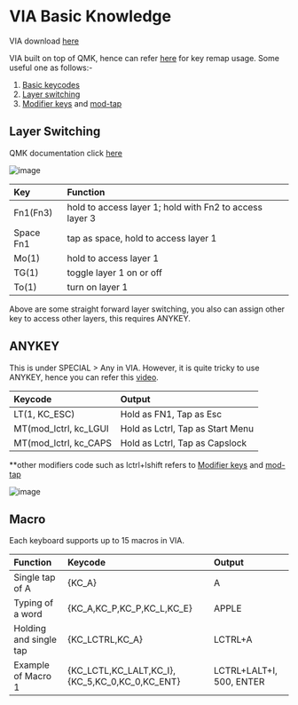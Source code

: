 # VIA Basic Knowledge

VIA download [here](https://github.com/the-via/releases/releases/tag/v1.3.1)

VIA built on top of QMK, hence can refer [here](https://docs.qmk.fm/#/keycodes) for key remap usage. Some useful one as follows:-

1. [Basic keycodes](https://docs.qmk.fm/#/keycodes?id=basic-keycodes)
2. [Layer switching](https://docs.qmk.fm/#/feature_layers?id=switching-and-toggling-layers)
3. [Modifier keys](https://docs.qmk.fm/#/feature_advanced_keycodes?id=modifier-keys) and [mod-tap](https://docs.qmk.fm/#/mod_tap)

## Layer Switching
QMK documentation click [here](https://docs.qmk.fm/#/feature_layers?id=switching-and-toggling-layers)

![image](https://user-images.githubusercontent.com/79617315/154783323-7e8b0f98-3190-427e-ad4b-50c522a32f9b.png)

| Key | Function |
|:-|:-|
|Fn1(Fn3)|hold to access layer 1; hold with Fn2 to access layer 3|
|Space Fn1|tap as space, hold to access layer 1|
|Mo(1)| hold to access layer 1|
|TG(1)| toggle layer 1 on or off|
|To(1)| turn on layer 1|

Above are some straight forward layer switching, you also can assign other key to access other layers, this requires ANYKEY.

## ANYKEY
This is under SPECIAL > Any in VIA. However, it is quite tricky to use ANYKEY, hence you can refer this [video](https://www.youtube.com/watch?v=hnvtdAOY6kU).


| Keycode |Output|
|:-|:-|
|LT(1, KC_ESC) | Hold as FN1, Tap as Esc|
|MT(mod_lctrl, kc_LGUI| Hold as Lctrl, Tap as Start Menu|
|MT(mod_lctrl, kc_CAPS| Hold as Lctrl, Tap as Capslock|

**other modifiers code such as lctrl+lshift refers to [Modifier keys](https://docs.qmk.fm/#/feature_advanced_keycodes?id=modifier-keys) and [mod-tap](https://docs.qmk.fm/#/mod_tap)


![image](https://user-images.githubusercontent.com/79617315/154783534-ef5e386f-d0e1-4516-93c6-51941ff750ee.png)

## Macro
Each keyboard supports up to 15 macros in VIA. 


| Function | Keycode |Output|
|:-|:-|:-|
|Single tap of A|{KC_A}|A|
|Typing of a word|{KC_A,KC_P,KC_P,KC_L,KC_E}|APPLE|
|Holding and single tap|{KC_LCTRL,KC_A}|LCTRL+A|
|Example of Macro 1|{KC_LCTL,KC_LALT,KC_I}, {KC_5,KC_0,KC_0,KC_ENT}|LCTRL+LALT+I, 500, ENTER|






